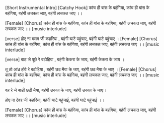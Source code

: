 [Short Instrumental Intro]
[Catchy Hook]
कांच ही बांस के बहंगिया, 
कांच ही बांस के बहंगिया,
बहंगी लचकत जाए, 
बहंगी लचकत जाए ।।

[Female]
[Chorus]
कांच ही बांस के बहंगिया, 
कांच ही बांस के बहंगिया,
बहंगी लचकत जाए, 
बहंगी लचकत जाए ।।
[music interlude]

[verse]
होए ना बलम जी कहरिया , 
बहंगी घाटे पहुंचाए,
बहंगी घाटे पहुंचाए ।
[Female]
[Chorus]
कांच ही बांस के बहंगिया, 
कांच ही बांस के बहंगिया,
बहंगी लचकत जाए, 
बहंगी लचकत जाए ।।
[music interlude]

[verse]
बाट जे पूछे रे  बटोहिया , 
बहंगी केकरा के जाय,
बहंगी केकरा के जाय ।

तू तो आंध्र होवे रे बटोहिया , 
बहंगी छठ मैया के जाए,
बहंगी छठ मैया के जाए ।
[Female]
[Chorus]
कांच ही बांस के बहंगिया, 
कांच ही बांस के बहंगिया,
बहंगी लचकत जाए, 
बहंगी लचकत जाए ।।
[music interlude]

वह रे जे बाड़ी छठी मैया, 
बहंगी उनका के जाए,
बहंगी उनका के जाए।

होए ना देवर जी कहरिया, 
बहंगी घाटे पहुंचाई,
बहंगी घाटे पहुंचाई ।।

[Female]
[Chorus]
कांच ही बांस के बहंगिया, कांच ही बांस के बहंगिया,
बहंगी लचकत जाए, बहंगी लचकत जाए ।।
[music interlude]